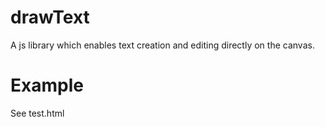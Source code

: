 # drawText
A js library which enables text creation and editing directly on the canvas.

# Example
See test.html
